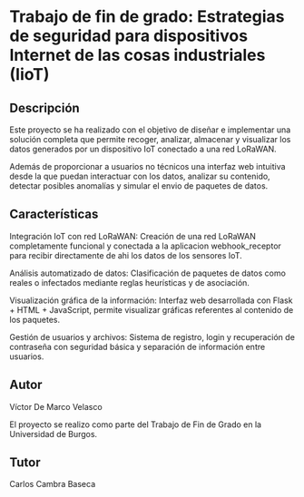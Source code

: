 # Trabajo de fin de grado: Estrategias de seguridad para dispositivos Internet de las cosas industriales (IioT)

## Descripción
Este proyecto se ha realizado con el objetivo de diseñar e implementar una solución completa que permite recoger,
analizar, almacenar y visualizar los datos generados por un dispositivo IoT conectado a una red LoRaWAN.

Además de proporcionar a usuarios no técnicos una interfaz web intuitiva desde la
que puedan interactuar con los datos, analizar su contenido, detectar
posibles anomalías y simular el envio de paquetes de datos.

## Características

Integración IoT con red LoRaWAN: Creación de una red LoRaWAN completamente funcional y conectada a la aplicacion webhook_receptor para recibir directamente de ahi los datos de los sensores IoT. 

Análisis automatizado de datos: Clasificación de paquetes de datos como reales o infectados mediante reglas heurísticas y de asociación.

Visualización gráfica de la información: Interfaz web  desarrollada con Flask + HTML + JavaScript, permite visualizar gráficas referentes al contenido de los paquetes.

Gestión de usuarios y archivos: Sistema de registro, login y recuperación de contraseña con seguridad básica y separación de información entre usuarios.

## Autor

Víctor De Marco Velasco

El proyecto se realizo como parte del Trabajo de Fin de Grado en la Universidad de Burgos.

## Tutor

Carlos Cambra Baseca







